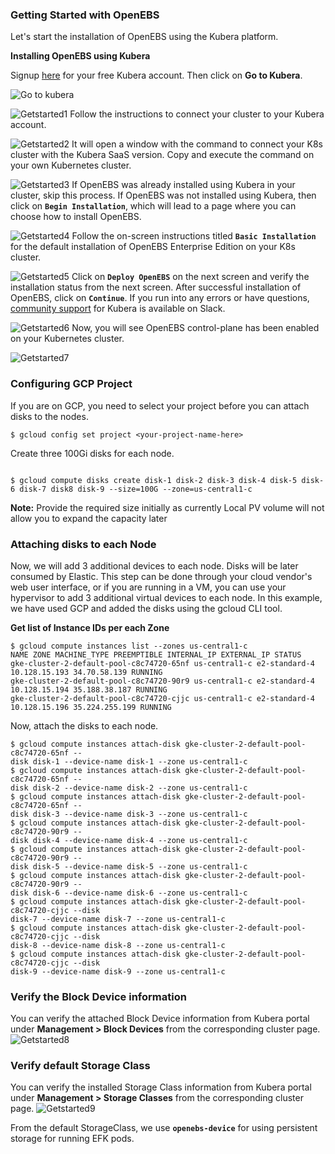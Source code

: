 ### Getting Started with OpenEBS

Let's start the installation of OpenEBS using the Kubera platform.

**Installing OpenEBS using Kubera**

Signup [here](https://director.mayadata.io/) for your free Kubera account. Then click on **Go to Kubera**.

![Go to kubera](assets/data/elastic-workload/images/kubera.png)

![Getstarted1](assets/data/elastic-workload/images/getstarted_1.png)
Follow the instructions to connect your cluster to your Kubera account.

![Getstarted2](assets/data/elastic-workload/images/getstarted_2.png)
It will open a window with the command to connect your K8s cluster with the Kubera SaaS version. Copy
and execute the command on your own Kubernetes cluster.

![Getstarted3](assets/data/elastic-workload/images/getstarted_3.png)
If OpenEBS was already installed using Kubera in your cluster, skip this process. If OpenEBS was not
installed using Kubera, then click on **`Begin Installation`**, which will lead to a page where you can choose
how to install OpenEBS.

![Getstarted4](assets/data/elastic-workload/images/getstarted_4.png)
Follow the on-screen instructions titled **`Basic Installation`** for the default installation of OpenEBS
Enterprise Edition on your K8s cluster.

![Getstarted5](assets/data/elastic-workload/images/getstarted_5.png)
Click on **`Deploy OpenEBS`** on the next screen and verify the installation status from the next screen. After
successful installation of OpenEBS, click on **`Continue`**. If you run into any errors or have questions,
[community support](http://kubera-community.slack.com) for Kubera is available on Slack.

![Getstarted6](assets/data/elastic-workload/images/getstarted_6.png)
Now, you will see OpenEBS control-plane has been enabled on your Kubernetes cluster.

![Getstarted7](assets/data/elastic-workload/images/getstarted_7.png)



### Configuring GCP Project

If you are on GCP, you need to select your project before you can attach disks to the nodes.

```
$ gcloud config set project <your-project-name-here>

```
Create three 100Gi disks for each node.

```

$ gcloud compute disks create disk-1 disk-2 disk-3 disk-4 disk-5 disk-6 disk-7 disk8 disk-9 --size=100G --zone=us-central1-c

```

**Note:** Provide the required size initially as currently Local PV volume will not allow you to expand the
capacity later


### Attaching disks to each Node

Now, we will add 3 additional devices to each node. Disks will be later consumed by Elastic. This step can
be done through your cloud vendor's web user interface, or if you are running in a VM, you can use your
hypervisor to add 3 additional virtual devices to each node. In this example, we have used GCP and
added the disks using the gcloud CLI tool.

**Get list of Instance IDs per each Zone**

```
$ gcloud compute instances list --zones us-central1-c
NAME ZONE MACHINE_TYPE PREEMPTIBLE INTERNAL_IP EXTERNAL_IP STATUS
gke-cluster-2-default-pool-c8c74720-65nf us-central1-c e2-standard-4
10.128.15.193 34.70.58.139 RUNNING
gke-cluster-2-default-pool-c8c74720-90r9 us-central1-c e2-standard-4
10.128.15.194 35.188.38.187 RUNNING
gke-cluster-2-default-pool-c8c74720-cjjc us-central1-c e2-standard-4
10.128.15.196 35.224.255.199 RUNNING

```

Now, attach the disks to each node.

```
$ gcloud compute instances attach-disk gke-cluster-2-default-pool-c8c74720-65nf --
disk disk-1 --device-name disk-1 --zone us-central1-c
$ gcloud compute instances attach-disk gke-cluster-2-default-pool-c8c74720-65nf --
disk disk-2 --device-name disk-2 --zone us-central1-c
$ gcloud compute instances attach-disk gke-cluster-2-default-pool-c8c74720-65nf --
disk disk-3 --device-name disk-3 --zone us-central1-c
$ gcloud compute instances attach-disk gke-cluster-2-default-pool-c8c74720-90r9 --
disk disk-4 --device-name disk-4 --zone us-central1-c
$ gcloud compute instances attach-disk gke-cluster-2-default-pool-c8c74720-90r9 --
disk disk-5 --device-name disk-5 --zone us-central1-c
$ gcloud compute instances attach-disk gke-cluster-2-default-pool-c8c74720-90r9 --
disk disk-6 --device-name disk-6 --zone us-central1-c
$ gcloud compute instances attach-disk gke-cluster-2-default-pool-c8c74720-cjjc --disk
disk-7 --device-name disk-7 --zone us-central1-c
$ gcloud compute instances attach-disk gke-cluster-2-default-pool-c8c74720-cjjc --disk
disk-8 --device-name disk-8 --zone us-central1-c
$ gcloud compute instances attach-disk gke-cluster-2-default-pool-c8c74720-cjjc --disk
disk-9 --device-name disk-9 --zone us-central1-c

```
### Verify the Block Device information

You can verify the attached Block Device information from Kubera portal under **Management > Block Devices** from the corresponding cluster page.
![Getstarted8](assets/data/elastic-workload/images/getstarted_8.png)

### Verify default Storage Class
You can verify the installed Storage Class information from Kubera portal under **Management > Storage Classes** from the corresponding cluster page.
![Getstarted9](assets/data/elastic-workload/images/getstarted_9.png)

From the default StorageClass, we use **`openebs-device`** for using persistent storage for running EFK pods.
